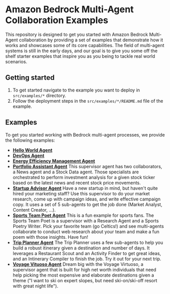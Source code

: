 # Amazon Bedrock Multi-Agent Collaboration Examples

This repository is designed to get you started with Amazon Bedrock Multi-Agent collaboration by providing a set of examples that demonstrate how it works and showcases some of its core capabilities. The field of multi-agent systems is still in the early days, and our goal is to give you some off the shelf starter examples that inspire you as you being to tackle real world scenarios.

## Getting started

1. To get started navigate to the example you want to deploy in `src/examples/*` directory.
2. Follow the deployment steps in the `src/examples/*/README.md` file of the example.

## Examples

To get you started working with Bedrock multi-agent processes, we provide the following examples:

- **[Hello World Agent](/src/examples/00_hello_world_agent/README.md)**
- **[DevOps Agent](/src/examples/devops_agent/README.md)**
- **[Energy Efficiency Management Agent](/src/examples/energy_efficiency_management_agent/README.md)**
- **[Portfolio Assistant Agent](/src/examples/portfolio_assistant_agent/README.md)** This supervisor agent has two collaborators, a News agent and a Stock Data agent. Those specialists are orchestrated to perform investment analysis for a given stock ticker based on the latest news and recent stock price movements.
- **[Startup Advisor Agent](/src/examples/startup_advisor_agent/README.md)** Have a new startup in mind, but haven't quite hired your marketing staff? Use this supervisor to do your market research, come up with campaign ideas, and write effective campaign copy. It uses a set of 5 sub-agents to get the job done (Market Analyst, Content Creator, ...).
- **[Sports Team Poet Agent](/src/examples/team_poems_agent/README.md)** This is a fun example for sports fans. The Sports Team Poet is a supervisor with a Research Agent and a Sports Poetry Writer. Pick your favorite team (go Celtics!) and see multi-agents collaborate to conduct web research about your team and make a fun poem with those insights. Have fun!
- **[Trip Planner Agent](/src/examples/trip_planner_agent/README.md)** The Trip Planner uses a few sub-agents to help you build a robust itinerary given a destination and number of days. It leverages a Restaurant Scout and an Activity Finder to get great ideas, and an Intinerary Compiler to finish the job. Try it out for your next trip.
- **[Voyage Vituoso Agent](/src/examples/voyage_virtuoso_agent/README.md)** Dream big with the Voyage Virtuoso, a supervisor agent that is built for high net worth individuals that need help picking the most expensive and elaborate destinations given a theme ("I want to ski on expert slopes, but need ski-on/ski-off resort with great night life").
